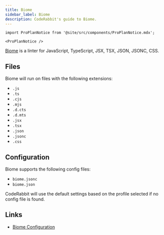 ```yaml
---
title: Biome
sidebar_label: Biome
description: CodeRabbit's guide to Biome.
---
```


```mdx-code-block
import ProPlanNotice from '@site/src/components/ProPlanNotice.mdx';

<ProPlanNotice />
```

[Biome](https://biomejs.dev/) is a linter for JavaScript, TypeScript, JSX, TSX, JSON, JSONC, CSS.

## Files

Biome will run on files with the following extensions:

- `.js`
- `.ts`
- `.cjs`
- `.mjs`
- `.d.cts`
- `.d.mts`
- `.jsx`
- `.tsx`
- `.json`
- `.jsonc`
- `.css`

## Configuration

Biome supports the following config files:

- `biome.jsonc`
- `biome.json`

CodeRabbit will use the default settings based on the profile selected if no config file is found.

## Links

- [Biome Configuration](https://biomejs.dev/reference/configuration/)
